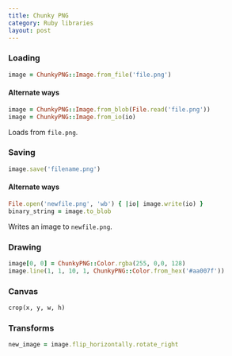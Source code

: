 ```yaml
---
title: Chunky PNG
category: Ruby libraries
layout: post
---
```


### Loading

```ruby
image = ChunkyPNG::Image.from_file('file.png')
```

#### Alternate ways

```ruby
image = ChunkyPNG::Image.from_blob(File.read('file.png'))
image = ChunkyPNG::Image.from_io(io) 
```

Loads from `file.png`.

### Saving

```ruby
image.save('filename.png')
```

#### Alternate ways

```ruby
File.open('newfile.png', 'wb') { |io| image.write(io) }
binary_string = image.to_blob
```

Writes an image to `newfile.png`.

### Drawing

```ruby
image[0, 0] = ChunkyPNG::Color.rgba(255, 0,0, 128)
image.line(1, 1, 10, 1, ChunkyPNG::Color.from_hex('#aa007f'))
```

### Canvas

```ruby
crop(x, y, w, h)
```

### Transforms

```ruby
new_image = image.flip_horizontally.rotate_right
```

